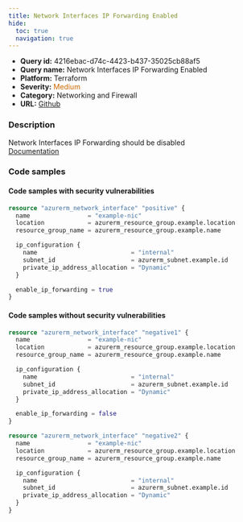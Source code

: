```yaml
---
title: Network Interfaces IP Forwarding Enabled
hide:
  toc: true
  navigation: true
---
```


<style>
  .highlight .hll {
    background-color: #ff171742;
  }
  .md-content {
    max-width: 1100px;
    margin: 0 auto;
  }
</style>

-   **Query id:** 4216ebac-d74c-4423-b437-35025cb88af5
-   **Query name:** Network Interfaces IP Forwarding Enabled
-   **Platform:** Terraform
-   **Severity:** <span style="color:#C60">Medium</span>
-   **Category:** Networking and Firewall
-   **URL:** [Github](https://github.com/Checkmarx/kics/tree/master/assets/queries/terraform/azure/network_interfaces_ip_forwarding_enabled)

### Description
Network Interfaces IP Forwarding should be disabled<br>
[Documentation](https://registry.terraform.io/providers/hashicorp/azurerm/latest/docs/resources/network_interface#enable_ip_forwarding)

### Code samples
#### Code samples with security vulnerabilities
```tf title="Postitive test num. 1 - tf file" hl_lines="12"
resource "azurerm_network_interface" "positive" {
  name                = "example-nic"
  location            = azurerm_resource_group.example.location
  resource_group_name = azurerm_resource_group.example.name

  ip_configuration {
    name                          = "internal"
    subnet_id                     = azurerm_subnet.example.id
    private_ip_address_allocation = "Dynamic"
  }

  enable_ip_forwarding = true
}

```


#### Code samples without security vulnerabilities
```tf title="Negative test num. 1 - tf file"
resource "azurerm_network_interface" "negative1" {
  name                = "example-nic"
  location            = azurerm_resource_group.example.location
  resource_group_name = azurerm_resource_group.example.name

  ip_configuration {
    name                          = "internal"
    subnet_id                     = azurerm_subnet.example.id
    private_ip_address_allocation = "Dynamic"
  }

  enable_ip_forwarding = false
}

```
```tf title="Negative test num. 2 - tf file"
resource "azurerm_network_interface" "negative2" {
  name                = "example-nic"
  location            = azurerm_resource_group.example.location
  resource_group_name = azurerm_resource_group.example.name

  ip_configuration {
    name                          = "internal"
    subnet_id                     = azurerm_subnet.example.id
    private_ip_address_allocation = "Dynamic"
  }
}

```
